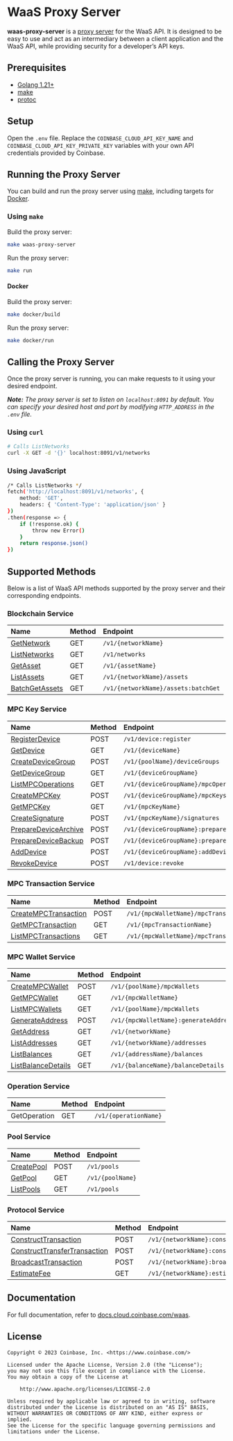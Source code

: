 # WaaS Proxy Server

**waas-proxy-server** is a [proxy server](https://en.wikipedia.org/wiki/Proxy_server) for the WaaS API. It is designed to be easy to use and act as an intermediary between a client application and the WaaS API, while providing security for a developer’s API keys.

## Prerequisites

- [Golang 1.21+](https://go.dev/learn/)
- [make](https://www.gnu.org/software/make/)
- [protoc](https://grpc.io/docs/protoc-installation/)

## Setup

Open the `.env` file.
Replace the `COINBASE_CLOUD_API_KEY_NAME` and `COINBASE_CLOUD_API_KEY_PRIVATE_KEY` variables with your own API credentials provided by Coinbase.

## Running the Proxy Server

You can build and run the proxy server using [make](https://www.gnu.org/software/make/), including targets for [Docker](https://www.docker.com/).

### Using `make`

Build the proxy server:

```bash
make waas-proxy-server
```

Run the proxy server:

```bash
make run
```

#### Docker

Build the proxy server:

```bash
make docker/build
```

Run the proxy server:

```bash
make docker/run
```

## Calling the Proxy Server

Once the proxy server is running, you can make requests to it using your desired endpoint.

***Note:** The proxy server is set to listen on `localhost:8091` by default. You can specify your desired host and port by modifying `HTTP_ADDRESS` in the `.env` file.*

### Using `curl`

```bash
# Calls ListNetworks
curl -X GET -d '{}' localhost:8091/v1/networks
```

### Using JavaScript

```bash
/* Calls ListNetworks */
fetch('http://localhost:8091/v1/networks', {
    method: 'GET',
    headers: { 'Content-Type': 'application/json' }
})
.then(response => {
    if (!response.ok) {
        throw new Error()
    }
    return response.json()
})
```

## Supported Methods

Below is a list of WaaS API methods supported by the proxy server and their corresponding endpoints.

### Blockchain Service

| Name | Method | Endpoint |
| :--- | :--- | :--- |
| [GetNetwork](https://docs.cloud.coinbase.com/waas/reference/blockchainservice_getnetwork) | GET | `/v1/{networkName}` |
| [ListNetworks](https://docs.cloud.coinbase.com/waas/reference/blockchainservice_listnetworks) | GET | `/v1/networks`  |
| [GetAsset](https://docs.cloud.coinbase.com/waas/reference/blockchainservice_getasset) | GET | `/v1/{assetName}` |
| [ListAssets](https://docs.cloud.coinbase.com/waas/reference/blockchainservice_listassets) | GET | `/v1/{networkName}/assets` |
| [BatchGetAssets](https://docs.cloud.coinbase.com/waas/reference/blockchainservice_batchgetassets) | GET | `/v1/{networkName}/assets:batchGet` |

### MPC Key Service

| Name | Method | Endpoint |
| :--- | :--- | :--- |
| [RegisterDevice](https://docs.cloud.coinbase.com/waas/reference/mpckeyservice_registerdevice) | POST | `/v1/device:register` |
| [GetDevice](https://docs.cloud.coinbase.com/waas/reference/mpckeyservice_getdevice) | GET | `/v1/{deviceName}` |
| [CreateDeviceGroup](https://docs.cloud.coinbase.com/waas/reference/mpckeyservice_createdevicegroup) | POST | `/v1/{poolName}/deviceGroups` |
| [GetDeviceGroup](https://docs.cloud.coinbase.com/waas/reference/mpckeyservice_getdevicegroup) | GET | `/v1/{deviceGroupName}` |
| [ListMPCOperations](https://docs.cloud.coinbase.com/waas/reference/mpckeyservice_listmpcoperations) | GET | `/v1/{deviceGroupName}/mpcOperations` |
| [CreateMPCKey](https://docs.cloud.coinbase.com/waas/reference/mpckeyservice_creatempckey) | POST | `/v1/{deviceGroupName}/mpcKeys` |
| [GetMPCKey](https://docs.cloud.coinbase.com/waas/reference/mpckeyservice_getmpckey) | GET | `/v1/{mpcKeyName}` |
| [CreateSignature](https://docs.cloud.coinbase.com/waas/reference/mpckeyservice_createsignature) | POST | `/v1/{mpcKeyName}/signatures` |
| [PrepareDeviceArchive](https://docs.cloud.coinbase.com/waas/reference/mpckeyservice_preparedevicearchive) | POST | `/v1/{deviceGroupName}:prepareDeviceArchive` |
| [PrepareDeviceBackup](https://docs.cloud.coinbase.com/waas/reference/mpckeyservice_preparedevicebackup) | POST | `/v1/{deviceGroupName}:prepareDeviceBackup` |
| [AddDevice](https://docs.cloud.coinbase.com/waas/reference/mpckeyservice_adddevice) | POST | `/v1/{deviceGroupName}:addDevice` |
| [RevokeDevice](https://docs.cloud.coinbase.com/waas/reference/mpckeyservice_revokedevice) | POST | `/v1/device:revoke` |

### MPC Transaction Service

| Name | Method | Endpoint |
| :--- | :--- | :--- |
| [CreateMPCTransaction](https://docs.cloud.coinbase.com/waas/reference/mpctransactionservice_creatempctransaction) | POST | `/v1/{mpcWalletName}/mpcTransactions` |
| [GetMPCTransaction](https://docs.cloud.coinbase.com/waas/reference/mpctransactionservice_getmpctransaction) | GET | `/v1/{mpcTransactionName}` |
| [ListMPCTransactions](https://docs.cloud.coinbase.com/waas/reference/mpctransactionservice_listmpctransactions) | GET | `/v1/{mpcWalletName}/mpcTransactions` |

### MPC Wallet Service

| Name | Method | Endpoint |
| :--- | :--- | :--- |
| [CreateMPCWallet](https://docs.cloud.coinbase.com/waas/reference/mpcwalletservice_creatempcwallet) | POST | `/v1/{poolName}/mpcWallets` |
| [GetMPCWallet](https://docs.cloud.coinbase.com/waas/reference/mpcwalletservice_getmpcwallet) | GET | `/v1/{mpcWalletName}` |
| [ListMPCWallets](https://docs.cloud.coinbase.com/waas/reference/mpcwalletservice_listmpcwallets) | GET | `/v1/{poolName}/mpcWallets` |
| [GenerateAddress](https://docs.cloud.coinbase.com/waas/reference/mpcwalletservice_generateaddress) | POST | `/v1/{mpcWalletName}:generateAddress` |
| [GetAddress](https://docs.cloud.coinbase.com/waas/reference/mpcwalletservice_getaddress) | GET | `/v1/{networkName}` |
| [ListAddresses](https://docs.cloud.coinbase.com/waas/reference/mpcwalletservice_listaddresses) | GET | `/v1/{networkName}/addresses` |
| [ListBalances](https://docs.cloud.coinbase.com/waas/reference/mpcwalletservice_listbalances) | GET | `/v1/{addressName}/balances` |
| [ListBalanceDetails](https://docs.cloud.coinbase.com/waas/reference/mpcwalletservice_listbalancedetails) | GET | `/v1/{balanceName}/balanceDetails` |

### Operation Service

| Name | Method | Endpoint |
| :--- | :--- | :--- |
| GetOperation | GET | `/v1/{operationName}` |

### Pool Service

| Name | Method | Endpoint |
| :--- | :--- | :--- |
| [CreatePool](https://docs.cloud.coinbase.com/waas/reference/poolservice_createpool) | POST | `/v1/pools` |
| [GetPool](https://docs.cloud.coinbase.com/waas/reference/poolservice_getpool) | GET | `/v1/{poolName}` |
| [ListPools](https://docs.cloud.coinbase.com/waas/reference/poolservice_listpools) | GET | `/v1/pools` |

### Protocol Service

| Name | Method | Endpoint |
| :--- | :--- | :--- |
| [ConstructTransaction](https://docs.cloud.coinbase.com/waas/reference/protocolservice_constructtransaction) | POST | `/v1/{networkName}:constructTransaction` |
| [ConstructTransferTransaction](https://docs.cloud.coinbase.com/waas/reference/protocolservice_constructtransfertransaction) | POST | `/v1/{networkName}:constructTransferTransaction` |
| [BroadcastTransaction](https://docs.cloud.coinbase.com/waas/reference/protocolservice_broadcasttransaction) | POST | `/v1/{networkName}:broadcastTransaction` |
| [EstimateFee](https://docs.cloud.coinbase.com/waas/reference/protocolservice_estimatefee) | GET | `/v1/{networkName}:estimateFee` |

## Documentation

For full documentation, refer to [docs.cloud.coinbase.com/waas](http://docs.cloud.coinbase.com/waas).

## License

```
Copyright © 2023 Coinbase, Inc. <https://www.coinbase.com/>

Licensed under the Apache License, Version 2.0 (the "License");
you may not use this file except in compliance with the License.
You may obtain a copy of the License at

    http://www.apache.org/licenses/LICENSE-2.0

Unless required by applicable law or agreed to in writing, software
distributed under the License is distributed on an "AS IS" BASIS,
WITHOUT WARRANTIES OR CONDITIONS OF ANY KIND, either express or implied.
See the License for the specific language governing permissions and
limitations under the License.
```
